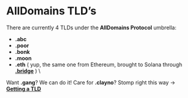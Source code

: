 # AllDomains TLD’s

There are currently 4 TLDs under the **AllDomains Protocol** umbrella:&#x20;

* **.abc**
* **.poor**
* **.bonk**&#x20;
* **.moon**
* **.eth** ( yup, the same one from Ethereum, brought to Solana through [**.bridge**](https://bridge.onsol.io) ) \


Want **.gang**? We can do it! Care for **.clayno**? Stomp right this way -> [**Getting a TLD**](../getting-a-tld/)
